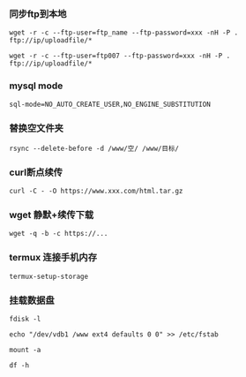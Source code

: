 ### 同步ftp到本地
```
wget -r -c --ftp-user=ftp_name --ftp-password=xxx -nH -P . ftp://ip/uploadfile/*
```
```
wget -r -c --ftp-user=ftp007 --ftp-password=xxx -nH -P . ftp://ip/uploadfile/*
```
### mysql mode
```
sql-mode=NO_AUTO_CREATE_USER,NO_ENGINE_SUBSTITUTION
```
### 替换空文件夹
```
rsync --delete-before -d /www/空/ /www/目标/
```
### curl断点续传
```
curl -C - -O https://www.xxx.com/html.tar.gz
```
### wget 静默+续传下载
```
wget -q -b -c https://...
```
### termux 连接手机内存
```
termux-setup-storage
```
### 挂载数据盘
```
fdisk -l
```
```
echo "/dev/vdb1 /www ext4 defaults 0 0" >> /etc/fstab
```
```
mount -a
```
```
df -h
```
